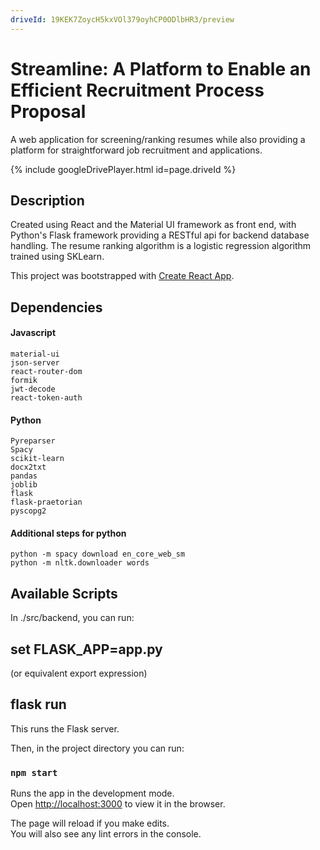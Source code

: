 ```yaml
---
driveId: 19KEK7ZoycH5kxVOl379oyhCP0ODlbHR3/preview
---
```

# Streamline: A Platform to Enable an Efficient Recruitment Process Proposal

A web application for screening/ranking resumes while also providing a platform for straightforward job recruitment and applications.

{% include googleDrivePlayer.html id=page.driveId %}

## Description
Created using React and the Material UI framework as front end, with Python's Flask framework providing a RESTful api for backend database handling. The resume ranking algorithm is a logistic regression algorithm trained using SKLearn.

This project was bootstrapped with [Create React App](https://github.com/facebook/create-react-app).
## Dependencies
#### Javascript
    material-ui
    json-server
    react-router-dom
    formik
    jwt-decode
    react-token-auth
#### Python
    Pyreparser
    Spacy
    scikit-learn
    docx2txt
    pandas
    joblib
    flask
    flask-praetorian
    pyscopg2
#### Additional steps for python
    python -m spacy download en_core_web_sm
    python -m nltk.downloader words
## Available Scripts
In ./src/backend, you can run:
## set FLASK_APP=app.py
(or equivalent export expression)
## flask run
This runs the Flask server.

Then, in the project directory you can run:
### `npm start`

Runs the app in the development mode.<br />
Open [http://localhost:3000](http://localhost:3000) to view it in the browser.

The page will reload if you make edits.<br />
You will also see any lint errors in the console.


